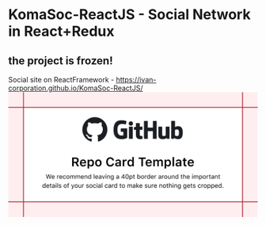 # KomaSoc-ReactJS - Social Network in React+Redux
## the project is frozen!
Social site on ReactFramework - https://ivan-corporation.github.io/KomaSoc-ReactJS/
<img src='https://github.com/Ivan-Corporation/KomaSoc-ReactJS/blob/main/git.png'>
